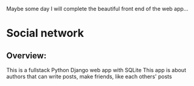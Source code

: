 Maybe some day I will complete the beautiful front end of the web app...

# Social network

## Overview:
This is a fullstack Python Django web app with SQLite
This app is about authors that can write posts, make friends, like each others' posts
